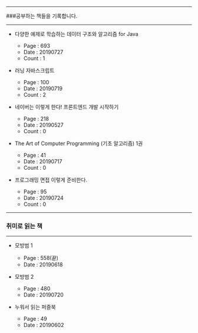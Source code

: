 * * *
###공부하는 책들을 기록합니다.
* * *
- 다양한 예제로 학습하는 데이터 구조와 알고리즘 for Java
  - Page : 693
  - Date : 20190727
  - Count : 1

- 러닝 자바스크립트
  - Page : 100
  - Date : 20190719
  - Count : 2

- 네이버는 이렇게 한다! 프론트엔드 개발 시작하기
  - Page : 218
  - Date : 20190527
  - Count : 0

- The Art of Computer Programming (기초 알고리즘) 1권
  - Page : 41
  - Date : 20190717
  - Count : 0  

- 프로그래밍 면접 이렇게 준비한다.
  - Page : 95
  - Date : 20190724
  - Count : 0
* * *
### 취미로 읽는 책
* * *
- 모방범 1
  - Page : 558(끝)
  - Date : 20190618
- 모방범 2
  - Page : 480 
  - Date : 20190720

- 누워서 읽는 퍼즐북
  - Page : 49
  - Date : 20190602
